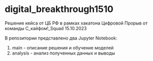 # digital_breakthrough1510
Решение кейса от ЦБ РФ в рамках хакатона Цифровой Прорыв от команды С_кайфом!_Squad 15.10.2023

В репозитории представлено два Jupyter Notebook:
1. main - описание решения и обучение моделей
2. analysis - анализ полученных данных и выводы